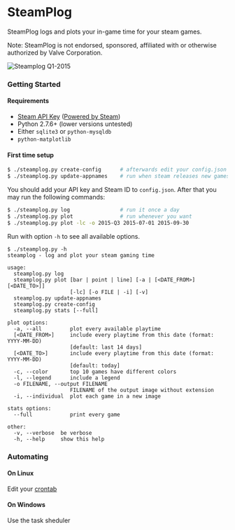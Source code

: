 SteamPlog
=============

SteamPlog logs and plots your in-game time for your steam games.

Note: SteamPlog is not endorsed, sponsored, affiliated with or otherwise authorized by Valve Corporation.

![Steamplog Q1-2015](https://photos-5.dropbox.com/t/2/AAAPogR-i9_c0QAt3mo0fWJZP7XAu0Md-blUTC8f6S67hQ/12/30030600/png/32x32/1/1445097600/0/2/4_56662202161037332.png/CIj2qA4gASACIAMgBSAHKAEoAigH/DX2qWn4daAbcSErhP6814FFP3pkuwpcP-GMFZ4yJXik?size=1024x768&size_mode=2)

### Getting Started

#### Requirements
* [Steam API Key](http://steamcommunity.com/dev) ([Powered by Steam](http://steampowered.com))
* Python 2.7.6+ (lower versions untested)
* Either `sqlite3` or `python-mysqldb`
* `python-matplotlib`

#### First time setup

```bash
$ ./steamplog.py create-config      # afterwards edit your config.json
$ ./steamplog.py update-appnames    # run when steam releases new games
```

You should add your API key and Steam ID to `config.json`. After that you may run the following commands:

```bash
$ ./steamplog.py log                # run it once a day
$ ./steamplog.py plot               # run whenever you want
$ ./steamplog.py plot -lc -o 2015-Q3 2015-07-01 2015-09-30
```

Run with option `-h` to see all available options.

```
$ ./steamplog.py -h
steamplog - log and plot your steam gaming time

usage:
  steamplog.py log
  steamplog.py plot [bar | point | line] [-a | [<DATE_FROM>] [<DATE_TO>]]
                    [-lc] [-o FILE | -i] [-v]
  steamplog.py update-appnames
  steamplog.py create-config
  steamplog.py stats [--full]

plot options:
  -a, --all         plot every available playtime
  [<DATE_FROM>]     include every playtime from this date (format: YYYY-MM-DD)
                    [default: last 14 days]
  [<DATE_TO>]       include every playtime from this date (format: YYYY-MM-DD)
                    [default: today]
  -c, --color       top 10 games have different colors
  -l, --legend      include a legend
  -o FILENAME, --output FILENAME
                    FILENAME of the output image without extension
  -i, --individual  plot each game in a new image

stats options:
  --full            print every game

other:
  -v, --verbose  be verbose
  -h, --help     show this help

```

### Automating

#### On Linux

Edit your [crontab](https://github.com/fsteffek/steamplog/wiki/Automation-%28set-and-forget%29)

#### On Windows

Use the task sheduler


